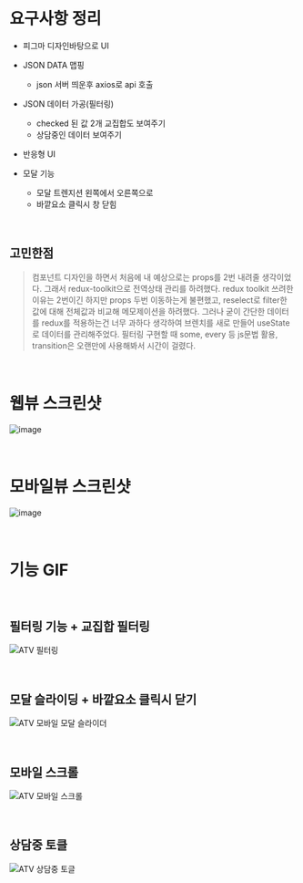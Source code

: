 # 요구사항 정리

- 피그마 디자인바탕으로 UI

- JSON DATA 맵핑 
  - json 서버 띄운후 axios로 api 호출
  
- JSON 데이터 가공(필터링)
  - checked 된 값 2개 교집합도 보여주기
  - 상담중인 데이터 보여주기
  
- 반응형 UI

- 모달 기능
  - 모달 트렌지션 왼쪽에서 오른쪽으로
  - 바깥요소 클릭시 창 닫힘




<br/>


## 고민한점
> 컴포넌트 디자인을 하면서 처음에 내 예상으로는 props를 2번 내려줄 생각이었다. 그래서 redux-toolkit으로 전역상태 관리를 하려했다.
> redux toolkit 쓰려한 이유는 2번이긴 하지만 props 두번 이동하는게 불편했고, reselect로 filter한 값에 대해 전체값과 비교해 메모제이션을 하려했다.
> 그러나 굳이 간단한 데이터를 redux를 적용하는건 너무 과하다 생각하여 브렌치를 새로 만들어 useState로 데이터를 관리해주었다.
> 필터링 구현할 때 some, every 등 js문법 활용, transition은 오랜만에 사용해봐서 시간이 걸렸다.

<br/>







# 웹뷰 스크린샷 

![image](https://user-images.githubusercontent.com/60845910/126067777-cd11c6f2-f9bc-403f-af6b-5680eca202aa.png)


<br/>

# 모바일뷰 스크린샷 

![image](https://user-images.githubusercontent.com/60845910/126067780-4c9f3633-d894-4741-a70c-6654a42e5b43.png)

<br/>

# 기능 GIF


<br/>

## 필터링 기능 + 교집합 필터링 


![ATV 필터링 ](https://user-images.githubusercontent.com/60845910/126067988-311501f3-40bb-48da-af56-a77f3651ad90.gif)

<br/>

## 모달 슬라이딩 + 바깥요소 클릭시 닫기


![ATV 모바일 모달 슬라이더](https://user-images.githubusercontent.com/60845910/126068131-c79b2403-6949-4853-8742-a363bb412ce5.gif)


<br/>

## 모바일 스크롤 



![ATV 모바일 스크롤](https://user-images.githubusercontent.com/60845910/126068139-87d88973-af41-4e18-8277-dae5bced6512.gif)



<br/>

## 상담중 토클 

![ATV 상담중 토글](https://user-images.githubusercontent.com/60845910/126067994-e70e1fc1-9440-41e0-a25f-4758162de3cc.gif)






